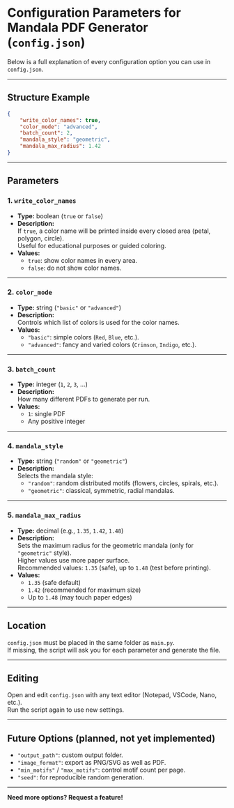 # Configuration Parameters for Mandala PDF Generator (`config.json`)

Below is a full explanation of every configuration option you can use in `config.json`.

---

## Structure Example

```json
{
    "write_color_names": true,
    "color_mode": "advanced",
    "batch_count": 2,
    "mandala_style": "geometric",
    "mandala_max_radius": 1.42
}
```

---

## Parameters

### 1. `write_color_names`
- **Type:** boolean (`true` or `false`)
- **Description:**  
  If `true`, a color name will be printed inside every closed area (petal, polygon, circle).  
  Useful for educational purposes or guided coloring.
- **Values:**
  - `true`: show color names in every area.
  - `false`: do not show color names.

---

### 2. `color_mode`
- **Type:** string (`"basic"` or `"advanced"`)
- **Description:**  
  Controls which list of colors is used for the color names.
- **Values:**
  - `"basic"`: simple colors (`Red`, `Blue`, etc.).
  - `"advanced"`: fancy and varied colors (`Crimson`, `Indigo`, etc.).

---

### 3. `batch_count`
- **Type:** integer (`1`, `2`, `3`, ...)
- **Description:**  
  How many different PDFs to generate per run.
- **Values:**
  - `1`: single PDF
  - Any positive integer

---

### 4. `mandala_style`
- **Type:** string (`"random"` or `"geometric"`)
- **Description:**  
  Selects the mandala style:
  - `"random"`: random distributed motifs (flowers, circles, spirals, etc.).
  - `"geometric"`: classical, symmetric, radial mandalas.

---

### 5. `mandala_max_radius`
- **Type:** decimal (e.g., `1.35`, `1.42`, `1.48`)
- **Description:**  
  Sets the maximum radius for the geometric mandala (only for `"geometric"` style).  
  Higher values use more paper surface.  
  Recommended values: `1.35` (safe), up to `1.48` (test before printing).
- **Values:**
  - `1.35` (safe default)
  - `1.42` (recommended for maximum size)
  - Up to `1.48` (may touch paper edges)

---

## Location

`config.json` must be placed in the same folder as `main.py`.  
If missing, the script will ask you for each parameter and generate the file.

---

## Editing

Open and edit `config.json` with any text editor (Notepad, VSCode, Nano, etc.).  
Run the script again to use new settings.

---

## Future Options (planned, not yet implemented)

- `"output_path"`: custom output folder.
- `"image_format"`: export as PNG/SVG as well as PDF.
- `"min_motifs"` / `"max_motifs"`: control motif count per page.
- `"seed"`: for reproducible random generation.

---

**Need more options? Request a feature!**
